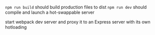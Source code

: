 `npm run build` should build production files to dist
`npm run dev` should compile and launch a hot-swappable server

start webpack dev server and proxy it to an Express server with its own hotloading
